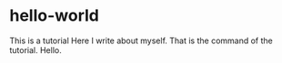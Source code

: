 # hello-world
This is a tutorial
Here I write about myself. That is the command of the tutorial. Hello. 
